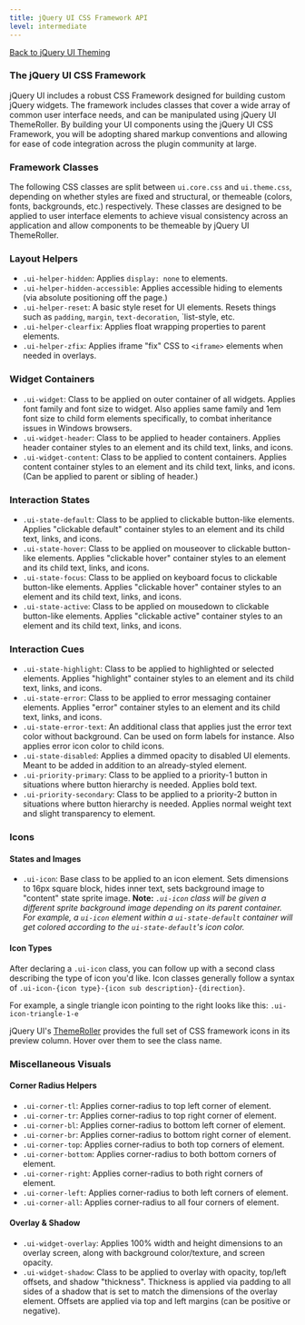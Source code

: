 ```yaml
---
title: jQuery UI CSS Framework API
level: intermediate
---
```


[Back to jQuery UI Theming](/jquery-ui/theming/)

### The jQuery UI CSS Framework

jQuery UI includes a robust CSS Framework designed for building custom jQuery widgets. The framework includes classes that cover a wide array of common user interface needs, and can be manipulated using jQuery UI ThemeRoller. By building your UI components using the jQuery UI CSS Framework, you will be adopting shared markup conventions and allowing for ease of code integration across the plugin community at large.

### Framework Classes

The following CSS classes are split between `ui.core.css` and `ui.theme.css`, depending on whether styles are fixed and structural, or themeable (colors, fonts, backgrounds, etc.) respectively. These classes are designed to be applied to user interface elements to achieve visual consistency across an application and allow components to be themeable by jQuery UI ThemeRoller.

### Layout Helpers

* `.ui-helper-hidden`: Applies `display: none` to elements.
* `.ui-helper-hidden-accessible`: Applies accessible hiding to elements (via absolute positioning off the page.)
* `.ui-helper-reset`: A basic style reset for UI elements. Resets things such as `padding`, `margin`, `text-decoration`, `list-style, etc.
* `.ui-helper-clearfix`: Applies float wrapping properties to parent elements.
* `.ui-helper-zfix`: Applies iframe "fix" CSS to `<iframe>` elements when needed in overlays.

### Widget Containers

* `.ui-widget`: Class to be applied on outer container of all widgets. Applies font family and font size to widget. Also applies same family and 1em font size to child form elements specifically, to combat inheritance issues in Windows browsers.
* `.ui-widget-header`: Class to be applied to header containers. Applies header container styles to an element and its child text, links, and icons.
* `.ui-widget-content`: Class to be applied to content containers. Applies content container styles to an element and its child text, links, and icons. (Can be applied to parent or sibling of header.)

### Interaction States

* `.ui-state-default`: Class to be applied to clickable button-like elements. Applies "clickable default" container styles to an element and its child text, links, and icons.
* `.ui-state-hover`: Class to be applied on mouseover to clickable button-like elements. Applies "clickable hover" container styles to an element and its child text, links, and icons.
* `.ui-state-focus`: Class to be applied on keyboard focus to clickable button-like elements. Applies "clickable hover" container styles to an element and its child text, links, and icons.
* `.ui-state-active`: Class to be applied on mousedown to clickable button-like elements. Applies "clickable active" container styles to an element and its child text, links, and icons.

### Interaction Cues

* `.ui-state-highlight`: Class to be applied to highlighted or selected elements. Applies "highlight" container styles to an element and its child text, links, and icons.
* `.ui-state-error`: Class to be applied to error messaging container elements. Applies "error" container styles to an element and its child text, links, and icons.
* `.ui-state-error-text`: An additional class that applies just the error text color without background. Can be used on form labels for instance. Also applies error icon color to child icons.
* `.ui-state-disabled`: Applies a dimmed opacity to disabled UI elements. Meant to be added in addition to an already-styled element.
* `.ui-priority-primary`: Class to be applied to a priority-1 button in situations where button hierarchy is needed. Applies bold text.
* `.ui-priority-secondary`: Class to be applied to a priority-2 button in situations where button hierarchy is needed. Applies normal weight text and slight transparency to element.

### Icons

#### States and Images

* `.ui-icon`: Base class to be applied to an icon element. Sets dimensions to 16px square block, hides inner text, sets background image to "content" state sprite image. **Note:** *`.ui-icon` class will be given a different sprite background image depending on its parent container. For example, a `ui-icon` element within a `ui-state-default` container will get colored according to the `ui-state-default`'s icon color.*

#### Icon Types

After declaring a `.ui-icon` class, you can follow up with a second class describing the type of icon you'd like. Icon classes generally follow a syntax of `.ui-icon-{icon type}-{icon sub description}-{direction}`.

For example, a single triangle icon pointing to the right looks like this:
`.ui-icon-triangle-1-e`

jQuery UI's [ThemeRoller](http://jqueryui.com/themeroller) provides the full set of CSS framework icons in its preview column. Hover over them to see the class name.

### Miscellaneous Visuals

#### Corner Radius Helpers

* `.ui-corner-tl`: Applies corner-radius to top left corner of element.
* `.ui-corner-tr`: Applies corner-radius to top right corner of element.
* `.ui-corner-bl`: Applies corner-radius to bottom left corner of element.
* `.ui-corner-br`: Applies corner-radius to bottom right corner of element.
* `.ui-corner-top`: Applies corner-radius to both top corners of element.
* `.ui-corner-bottom`: Applies corner-radius to both bottom corners of element.
* `.ui-corner-right`: Applies corner-radius to both right corners of element.
* `.ui-corner-left`: Applies corner-radius to both left corners of element.
* `.ui-corner-all`: Applies corner-radius to all four corners of element.

#### Overlay & Shadow

* `.ui-widget-overlay`: Applies 100% width and height dimensions to an overlay screen, along with background color/texture, and screen opacity.
* `.ui-widget-shadow`: Class to be applied to overlay with opacity, top/left offsets, and shadow "thickness". Thickness is applied via padding to all sides of a shadow that is set to match the dimensions of the overlay element. Offsets are applied via top and left margins (can be positive or negative).
